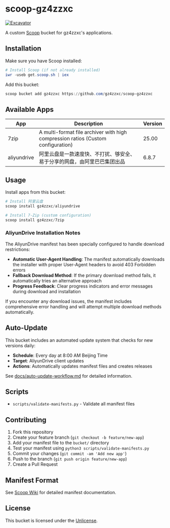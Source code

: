 # scoop-gz4zzxc

[![Excavator](https://github.com/gz4zzxc/scoop-gz4zzxc/actions/workflows/excavator.yml/badge.svg)](https://github.com/gz4zzxc/scoop-gz4zzxc/actions/workflows/excavator.yml)

A custom [Scoop](https://scoop.sh/) bucket for gz4zzxc's applications.

## Installation

Make sure you have Scoop installed:

```powershell
# Install Scoop (if not already installed)
iwr -useb get.scoop.sh | iex
```

Add this bucket:

```powershell
scoop bucket add gz4zzxc https://github.com/gz4zzxc/scoop-gz4zzxc
```

## Available Apps

| App | Description | Version |
|-----|-------------|---------|
| 7zip | A multi-format file archiver with high compression ratios (Custom configuration) | 25.00 |
| aliyundrive | 阿里云盘是一款速度快、不打扰、够安全、易于分享的网盘，由阿里巴巴集团出品 | 6.8.7 |

## Usage

Install apps from this bucket:

```powershell
# Install 阿里云盘
scoop install gz4zzxc/aliyundrive

# Install 7-Zip (custom configuration)
scoop install gz4zzxc/7zip
```

### AliyunDrive Installation Notes

The AliyunDrive manifest has been specially configured to handle download restrictions:

- **Automatic User-Agent Handling**: The manifest automatically downloads the installer with proper User-Agent headers to avoid 403 Forbidden errors
- **Fallback Download Method**: If the primary download method fails, it automatically tries an alternative approach
- **Progress Feedback**: Clear progress indicators and error messages during download and installation

If you encounter any download issues, the manifest includes comprehensive error handling and will attempt multiple download methods automatically.

## Auto-Update

This bucket includes an automated update system that checks for new versions daily:

- **Schedule**: Every day at 8:00 AM Beijing Time
- **Target**: AliyunDrive client updates
- **Actions**: Automatically updates manifest files and creates releases

See [docs/auto-update-workflow.md](docs/auto-update-workflow.md) for detailed information.

## Scripts

- `scripts/validate-manifests.py` - Validate all manifest files

## Contributing

1. Fork this repository
2. Create your feature branch (`git checkout -b feature/new-app`)
3. Add your manifest file to the `bucket/` directory
4. Test your manifest using `python3 scripts/validate-manifests.py`
5. Commit your changes (`git commit -am 'Add new app'`)
6. Push to the branch (`git push origin feature/new-app`)
7. Create a Pull Request

## Manifest Format

See [Scoop Wiki](https://github.com/ScoopInstaller/Scoop/wiki/App-Manifests) for detailed manifest documentation.

## License

This bucket is licensed under the [Unlicense](https://unlicense.org/).
